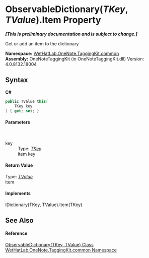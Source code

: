 # ObservableDictionary(*TKey*, *TValue*).Item Property 
 _**\[This is preliminary documentation and is subject to change.\]**_

Get or add an item to the dictionary

**Namespace:**&nbsp;<a href="bcdbab9c-63d1-48a4-6937-af53fb8d9a55">WetHatLab.OneNote.TaggingKit.common</a><br />**Assembly:**&nbsp;OneNoteTaggingKit (in OneNoteTaggingKit.dll) Version: 4.0.8132.18004

## Syntax

**C#**<br />
``` C#
public TValue this[
	TKey key
] { get; set; }
```


#### Parameters
&nbsp;<dl><dt>key</dt><dd>Type: <a href="b95e4b9e-1bee-ddc0-1db7-61a35069e23a">*TKey*</a><br />item key</dd></dl>

#### Return Value
Type: <a href="b95e4b9e-1bee-ddc0-1db7-61a35069e23a">*TValue*</a><br />item

#### Implements
IDictionary(TKey, TValue).Item(TKey)<br />

## See Also


#### Reference
<a href="b95e4b9e-1bee-ddc0-1db7-61a35069e23a">ObservableDictionary(TKey, TValue) Class</a><br /><a href="bcdbab9c-63d1-48a4-6937-af53fb8d9a55">WetHatLab.OneNote.TaggingKit.common Namespace</a><br />